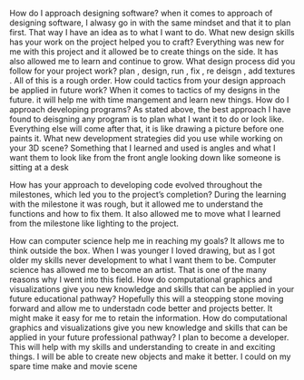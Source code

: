 How do I approach designing software?
  when it comes to approach of designing software, I alwasy go in with the same mindset and that it to plan first. That way I have an idea as to what I want to do. 
What new design skills has your work on the project helped you to craft?
    Everything was new for me with this project and it allowed be to create things on the side. It has also allowed me to learn and continue to grow. 
What design process did you follow for your project work?
   plan , design, run , fix , re deisgn , add textures . All of this is a rough order. 
How could tactics from your design approach be applied in future work?
   When it comes to tactics of my designs in the future. it will help me with time mangement and learn new things. 
How do I approach developing programs?
As stated above, the best approach I have found to deisgning any program is to plan what I want it to do or look like. Everything else will come after that, it is like drawing a picture before one paints it. 
What new development strategies did you use while working on your 3D scene?
  Something that I learned and used is angles and what I want them to look like from the front angle looking down like someone is sitting at a desk

How has your approach to developing code evolved throughout the milestones, which led you to the project’s completion?
During the learning with the milestone it was rough, but it allowed me to understand the functions and how to fix them. It also allowed me to move what I learned from the milestone like lighting to the project. 

How can computer science help me in reaching my goals?
    It allows me to think outside the box. When I was younger I loved drawing, but as I got older my skills never development to what I want them to be. Computer science has allowed me to become an artist. That is one of the many reasons why I went into this field.
How do computational graphics and visualizations give you new knowledge and skills that can be applied in your future educational pathway?
  Hopefully this will a steopping stone moving forward and allow me to understadn code better and projects better. It might make it easy for me to retain the information. 
How do computational graphics and visualizations give you new knowledge and skills that can be applied in your future professional pathway?
  I plan to become a developer. This will help with my skills and understanding to create in and exciting things. I will be able to create new objects and make it better. I could on my spare time make and movie scene
